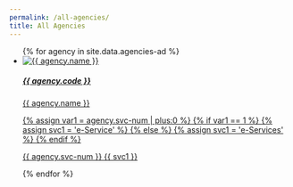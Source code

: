 ```yaml
---
permalink: /all-agencies/
title: All Agencies
---
```


<div class="list-container">
  <ul class="vertical-list">    
   {%   for agency in site.data.agencies-ad   %}
    <li class="list-item">
      <a href="/agency/{{ agency.code }}" >
        <div>
            <img src="{{ agency.image-url }}" alt="{{ agency.name }}" />
        </div>
        <div class="list-item-text">
            <h5>{{ agency.code }}</h5>
            <p> {{ agency.name }}</p>          
        </div> 
        {% assign var1 = agency.svc-num | plus:0  %}
        {% if var1 == 1 %}
          {% assign svc1 = 'e-Service' %}
        {% else %}
          {% assign svc1 = 'e-Services' %}
        {% endif %}
        <span class="num-of-eservices"><p>{{ agency.svc-num }} {{ svc1 }}</p>
        </span>
      </a>     
    </li>          
  {%  endfor  %}  
  </ul>
</div>
